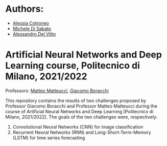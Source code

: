 # Authors:
* [Alessia Cotroneo](https://www.linkedin.com/in/alessia-cotroneo-18704b1a6/)
* [Michele Di Sabato](https://www.linkedin.com/in/michele-di-sabato/)
* [Alessandro Del Vitto](https://github.com/AlessandroDelVitto)

# Artificial Neural Networks and Deep Learning course, Politecnico di Milano, 2021/2022
Professors: [Matteo Matteucci](http://chrome.ws.dei.polimi.it/index.php?title=Matt%27s_Home_Page), [Giacomo Boracchi](https://boracchi.faculty.polimi.it/)

This repository contains the results of two challenges proposed by Professor Giacomo Boracchi and Professor Matteo Matteucci during the course of Artificial Neural Networks and Deep Learning [Politecnico di Milano, 2021/2022]. The goals of the two challenges were, respectively:
1) Convolutional Neural Networks (CNN) for image classification
2) Recurrent Neural Networks (RNN) and Long-Short-Term-Memory (LSTM) for time series forecasting


